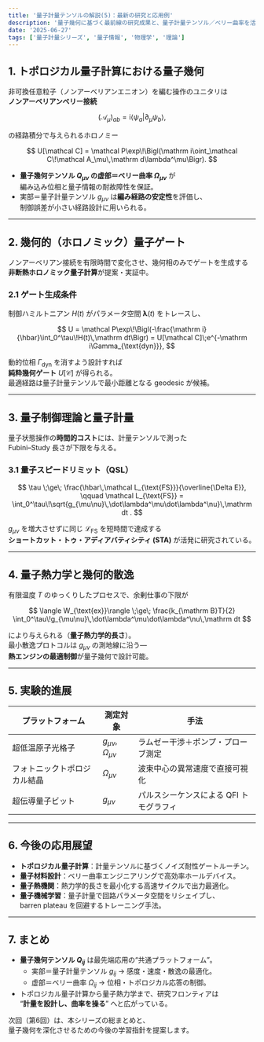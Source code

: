 ```yaml
---
title: '量子計量テンソルの解説(5)：最新の研究と応用例'
description: '量子幾何に基づく最前線の研究成果と、量子計量テンソル／ベリー曲率を活用した応用例（トポロジカル量子計算・幾何的量子制御・量子熱力学など）を紹介する。'
date: '2025-06-27'
tags: ['量子計量シリーズ', '量子情報', '物理学', '理論']
---
```


## 1. トポロジカル量子計算における量子幾何
非可換任意粒子（ノンアーベリアンエニオン）を編む操作のユニタリは  
**ノンアーベリアンベリー接続**  

$$
\bigl(\mathcal A_\mu\bigr)_{ab}
= \mathrm i\langle\psi_a|\partial_\mu\psi_b\rangle ,
$$  

の経路積分で与えられるホロノミー  

$$
U[\mathcal C] = \mathcal P\exp\!\Bigl(\mathrm i\oint_\mathcal C\!\mathcal A_\mu\,\mathrm d\lambda^\mu\Bigr).
$$  

* **量子幾何テンソル $Q_{\mu\nu}$ の虚部＝ベリー曲率 $\Omega_{\mu\nu}$** が  
  編み込み位相と量子情報の耐故障性を保証。  
* 実部＝量子計量テンソル $g_{\mu\nu}$ は**編み経路の安定性**を評価し、  
  制御誤差が小さい経路設計に用いられる。

---

## 2. 幾何的（ホロノミック）量子ゲート
ノンアーベリアン接続を有限時間で変化させ、幾何相のみでゲートを生成する  
**非断熱ホロノミック量子計算**が提案・実証中。

### 2.1 ゲート生成条件
制御ハミルトニアン $H(t)$ がパラメータ空間 $\boldsymbol\lambda(t)$ をトレースし、

$$
U = \mathcal P\exp\!\Bigl(-\frac{\mathrm i}{\hbar}\int_0^\tau\!H(t)\,\mathrm dt\Bigr)
= U[\mathcal C]\;e^{-\mathrm i\Gamma_{\text{dyn}}},
$$  

動的位相 $\Gamma_{\text{dyn}}$ を消すよう設計すれば  
**純粋幾何ゲート** $U[\mathcal C]$ が得られる。  
最適経路は量子計量テンソルで最小距離となる geodesic が候補。

---

## 3. 量子制御理論と量子計量
量子状態操作の**時間的コスト**には、計量テンソルで測った  
Fubini–Study 長さが下限を与える。

### 3.1 量子スピードリミット（QSL）
$$
\tau \;\ge\; \frac{\hbar\,\mathcal L_{\text{FS}}}{\overline{\Delta E}},
\qquad
\mathcal L_{\text{FS}}
= \int_0^\tau\!\sqrt{g_{\mu\nu}\,\dot\lambda^\mu\dot\lambda^\nu}\,\mathrm dt .
$$  

$g_{\mu\nu}$ を増大させずに同じ $\mathcal L_{\text{FS}}$ を短時間で達成する  
**ショートカット・トゥ・アディアバティシティ (STA)** が活発に研究されている。

---

## 4. 量子熱力学と幾何的散逸
有限温度 $T$ のゆっくりしたプロセスで、余剰仕事の下限が

$$
\langle W_{\text{ex}}\rangle
\;\ge\;
\frac{k_{\mathrm B}T}{2}
\int_0^\tau\!g_{\mu\nu}\,\dot\lambda^\mu\dot\lambda^\nu\,\mathrm dt
$$  

により与えられる（**量子熱力学的長さ**）。  
最小散逸プロトコルは $g_{\mu\nu}$ の測地線に沿う―  
**熱エンジンの最適制御**が量子幾何で設計可能。

---

## 5. 実験的進展
| プラットフォーム                 | 測定対象                  | 手法                                   |
|----------------------------------|---------------------------|----------------------------------------|
| 超低温原子光格子                | $g_{\mu\nu},\;\Omega_{\mu\nu}$ | ラムゼー干渉＋ポンプ・プローブ測定   |
| フォトニックトポロジカル結晶     | $\Omega_{\mu\nu}$         | 波束中心の異常速度で直接可視化        |
| 超伝導量子ビット                 | $g_{\mu\nu}$             | パルスシーケンスによる QFI トモグラフィ |

---

## 6. 今後の応用展望
* **トポロジカル量子計算**：計量テンソルに基づくノイズ耐性ゲートルーチン。  
* **量子材料設計**：ベリー曲率エンジニアリングで高効率ホールデバイス。  
* **量子熱機関**：熱力学的長さを最小化する高速サイクルで出力最適化。  
* **量子機械学習**：量子計量で回路パラメータ空間をリシェイプし、  
  barren plateau を回避するトレーニング手法。

---

## 7. まとめ
* **量子幾何テンソル $Q_{ij}$** は最先端応用の“共通プラットフォーム”。  
  * 実部＝量子計量テンソル $g_{ij}$ → 感度・速度・散逸の最適化。  
  * 虚部＝ベリー曲率 $\Omega_{ij}$ → 位相・トポロジカル応答の制御。  
* トポロジカル量子計算から量子熱力学まで、研究フロンティアは  
  “**計量を設計し、曲率を操る**” へと広がっている。  

次回（第6回）は、本シリーズの総まとめと、  
量子幾何を深化させるための今後の学習指針を提案します。
